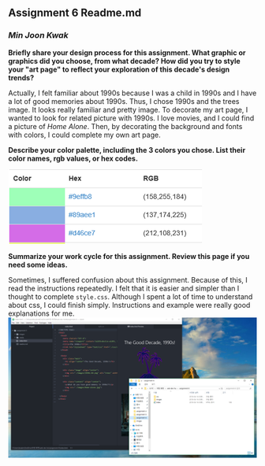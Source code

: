 ## **Assignment 6 Readme.md**
### **_Min Joon Kwak_**

**Briefly share your design process for this assignment. What graphic or graphics did you choose, from what decade?
 How did you try to style your "art page" to reflect your exploration of this decade's design trends?**

 Actually, I felt familiar about 1990s because I was a child in 1990s and I have a lot of good memories about 1990s. Thus, I chose 1990s and the trees image. It looks really familiar and pretty image. To decorate my art page, I wanted to look for related picture with 1990s. I love movies, and I could find a picture of _Home Alone_. Then, by decorating the background and fonts with colors, I could complete my own art page.

**Describe your color palette, including the 3 colors you chose. List their color names, rgb values, or hex codes.**

![image](./images/color_list.PNG)

**Summarize your work cycle for this assignment. Review this page if you need some ideas.**

Sometimes, I suffered confusion about this assignment.
Because of this, I read the instructions repeatedly. I felt that it is easier and simpler than I thought to complete ```style.css```. Although I spent a lot of time to understand about css, I could finish simply. Instructions and example were really good explanations for me.
![image](./images/screenshot.PNG)
